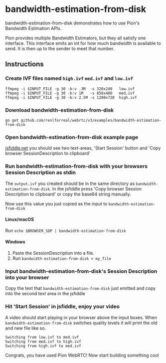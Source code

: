# bandwidth-estimation-from-disk

bandwidth-estimation-from-disk demonstrates how to use Pion's Bandwidth Estimation APIs.

Pion provides multiple Bandwidth Estimators, but they all satisfy one interface. This interface
emits an int for how much bandwidth is available to send. It is then up to the sender to meet that number.

## Instructions

### Create IVF files named `high.ivf` `med.ivf` and `low.ivf`

```
ffmpeg -i $INPUT_FILE -g 30 -b:v .3M  -s 320x240   low.ivf
ffmpeg -i $INPUT_FILE -g 30 -b:v 1M   -s 858x480   med.ivf
ffmpeg -i $INPUT_FILE -g 30 -b:v 2.5M -s 1280x720  high.ivf
```

### Download bandwidth-estimation-from-disk

```
go get github.com/renlforreal/webrtc/v3/examples/bandwidth-estimation-from-disk
```

### Open bandwidth-estimation-from-disk example page

[jsfiddle.net](https://jsfiddle.net/a1cz42op/) you should see two text-areas, 'Start Session' button and 'Copy browser SessionDescription to clipboard'

### Run bandwidth-estimation-from-disk with your browsers Session Description as stdin

The `output.ivf` you created should be in the same directory as `bandwidth-estimation-from-disk`. In the jsfiddle press 'Copy browser Session Description to clipboard' or copy the base64 string manually.

Now use this value you just copied as the input to `bandwidth-estimation-from-disk`

#### Linux/macOS

Run `echo $BROWSER_SDP | bandwidth-estimation-from-disk`

#### Windows

1. Paste the SessionDescription into a file.
1. Run `bandwidth-estimation-from-disk < my_file`

### Input bandwidth-estimation-from-disk's Session Description into your browser

Copy the text that `bandwidth-estimation-from-disk` just emitted and copy into the second text area in the jsfiddle

### Hit 'Start Session' in jsfiddle, enjoy your video

A video should start playing in your browser above the input boxes. When `bandwidth-estimation-from-disk` switches quality levels it will print the old and new file like so.

```
Switching from low.ivf to med.ivf
Switching from med.ivf to high.ivf
Switching from high.ivf to med.ivf
```

Congrats, you have used Pion WebRTC! Now start building something cool
